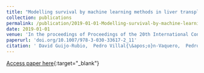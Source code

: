 ```yaml
---
title: "Modelling survival by machine learning methods in liver transplantation: application to the UNOS dataset"
collection: publications
permalink: /publication/2019-01-01-Modelling-survival-by-machine-learning-methods-in-liver-transplantation-application-to-the-UNOS-dataset
date: 2019-01-01
venue: 'In the proceedings of Proceedings of the 20th International Conference on Intelligent Data Engineering and Automated Learning (IDEAL2019)'
paperurl: 'doi.org/10.1007/978-3-030-33617-2_11'
citation: ' David Guijo-Rubio,  Pedro Villal{\&apos;o}n-Vaquero,  Pedro Guti{\&apos;e}rrez,  Mar{\&apos;i}a Ayll{\&apos;o}n,  Javier Brice{\~n}o,  C{\&apos;e}sar Herv{\&apos;a}s-Mart{\&apos;i}nez, &quot;Modelling survival by machine learning methods in liver transplantation: application to the UNOS dataset.&quot; In the proceedings of Proceedings of the 20th International Conference on Intelligent Data Engineering and Automated Learning (IDEAL2019), 2019.'
---
```

[Access paper here](doi.org/10.1007/978-3-030-33617-2_11){:target="_blank"}
